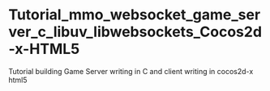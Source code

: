 # Tutorial_mmo_websocket_game_server_c_libuv_libwebsockets_Cocos2d-x-HTML5
Tutorial building Game Server writing in  C  and client writing in cocos2d-x html5 
